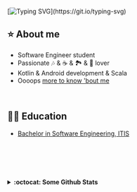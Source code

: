 ###  

[![Typing SVG](https://readme-typing-svg.herokuapp.com?color=%231AC1F7&size=22&vCenter=true&lines=never+stop+learning.....;never+stop+dreaming.....)](https://git.io/typing-svg) 

##  ⭐  About me
  - Software Engineer student
  - Passionate 🎶 & ☕ & 🏞️ & 🚶 lover
  - Kotlin & Android development & Scala
  - Oooops <a href="https://www.youtube.com/watch?v=dQw4w9WgXcQ" target="_blank">more to know 'bout me</a>
  
<br>

##  👩‍🎓  Education
   - <a href="https://kpfu.ru/itis/" target="_blank">Bachelor in Software Engineering, ITIS</a>
<br>

<br><br>
<details>
  <summary>
    <b> :octocat: Some Github Stats </b>
  </summary>
  <br>
  
![.](https://komarev.com/ghpvc/?username=renett-t&color=CDB4DB&style=flat&label=VISITOR+COUNT)

[![Anurag's GitHub stats](https://github-readme-stats.vercel.app/api?username=renett-t&count_private=true&show_icons=true&theme=tokyonight)](https://github.com/anuraghazra/github-readme-stats)

[![Top Langs](https://github-readme-stats.vercel.app/api/top-langs/?username=renett-t&layout=compact&count_private=true&show_icons=true&theme=tokyonight)](https://github.com/anuraghazra/github-readme-stats)

</details>


